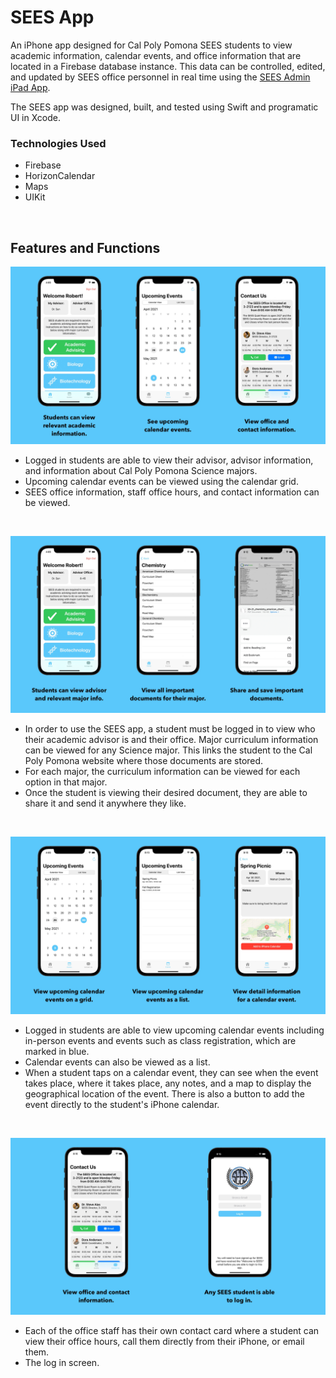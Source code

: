 # SEES App
An iPhone app designed for Cal Poly Pomona SEES students to view academic information, calendar events, and office information that are located in a Firebase database instance. This data can be controlled, edited, and updated by SEES office personnel  in real time using the [SEES Admin iPad App](https://github.com/robertparsonsdev/SEESAdmin).

The SEES app was designed, built, and tested using Swift and programatic UI in Xcode.

### Technologies Used
- Firebase
- HorizonCalendar
- Maps
- UIKit
<br/>

## Features and Functions
![SEES Banner](/Images/SEESBanner.jpg)
- Logged in students are able to view their advisor, advisor information, and information about Cal Poly Pomona Science majors.
- Upcoming calendar events can be viewed using the calendar grid.
- SEES office information, staff office hours, and contact information can be viewed.
<br/>

![Home Banner](/Images/HomeBanner.jpg)
- In order to use the SEES app, a student must be logged in to view who their academic advisor is and their office. Major curriculum information can be viewed for any Science major. This links the student to the Cal Poly Pomona website where those documents are stored.
- For each major, the curriculum information can be viewed for each option in that major.
- Once the student is viewing their desired document, they are able to share it and send it anywhere they like.
<br/>

![Calendar Banner](/Images/CalendarBanner.jpg)
- Logged in students are able to view upcoming calendar events including in-person events and events such as class registration, which are marked in blue.
- Calendar events can also be viewed as a list.
- When a student taps on a calendar event, they can see when the event takes place, where it takes place, any notes, and a map to display the geographical location of the event. There is also a button to add the event directly to the student's iPhone calendar.
<br/>

![Contact Banner](/Images/ContactBanner.jpg)
- Each of the office staff has their own contact card where a student can view their office hours, call them directly from their iPhone, or email them.
- The log in screen.
